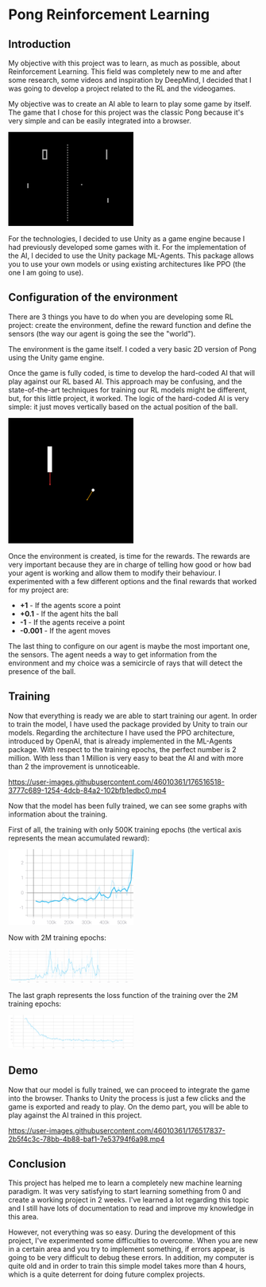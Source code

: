# Pong Reinforcement Learning
## Introduction

My objective with this project was to learn, as much as possible, about Reinforcement Learning. This field was completely new to me and after some research, some videos and inspiration by DeepMind, I decided that I was going to develop a project related to the RL and the videogames.

My objective was to create an AI able to learn to play some game by itself. The game that I chose for this project was the classic Pong because it's very simple and can be easily integrated into a browser.

<img src="media/original_game.png" width="50%"/>

For the technologies, I decided to use Unity as a game engine because I had previously developed some games with it. For the implementation of the AI, I decided to use the Unity package ML-Agents. This package allows you to use your own models or using existing architectures like PPO (the one I am going to use).


## Configuration of the environment

There are 3 things you have to do when you are developing some RL project: create the environment, define the reward function and define the sensors (the way our agent is going the see the "world").

The environment is the game itself. I coded a very basic 2D version of Pong using the Unity game engine.

Once the game is fully coded, is time to develop the hard-coded AI that will play against our RL based AI. This approach may be confusing, and the state-of-the-art techniques for training our RL models might be different, but, for this little project, it worked. The logic of the hard-coded AI is very simple: it just moves vertically based on the actual position of the ball.

<img src="media/hardcoded-ai.png" width="50%"/>

Once the environment is created, is time for the rewards. The rewards are very important because they are in charge of telling how good or how bad your agent is working and allow them to modify their behaviour. I experimented with a few different options and the final rewards that worked for my project are:

* **+1** - If the agents score a point
* **+0.1** - If the agent hits the ball
* **-1** - If the agents receive a point
* **-0.001** - If the agent moves

The last thing to configure on our agent is maybe the most important one, the sensors. The agent needs a way to get information from the environment and my choice was a semicircle of rays that will detect the presence of the ball.

## Training

Now that everything is ready we are able to start training our agent. In order to train the model, I have used the package provided by Unity to train our models. Regarding the architecture I have used the PPO architecture, introduced by OpenAI, that is already implemented in the ML-Agents package. With respect to the training epochs, the perfect number is 2 million. With less than 1 Million is very easy to beat the AI and with more than 2 the improvement is unnoticeable.


https://user-images.githubusercontent.com/46010361/176516518-3777c689-1254-4dcb-84a2-102bfb1edbc0.mp4

Now that the model has been fully trained, we can see some graphs with information about the training.


First of all, the training with only 500K training epochs (the vertical axis represents the mean accumulated reward):

<img src="media/graph-reward-500K.svg" width="50%"/>

Now with 2M training epochs:

<img src="media/graph-reward-2M.svg" width="50%"/>

The last graph represents the loss function of the training over the 2M training epochs:

<img src="media/graph-loss.svg" width="50%"/>

## Demo

Now that our model is fully trained, we can proceed to integrate the game into the browser. Thanks to Unity the process is just a few clicks and the game is exported and ready to play. On the demo part, you will be able to play against the AI trained in this project.

https://user-images.githubusercontent.com/46010361/176517837-2b5f4c3c-78bb-4b88-baf1-7e53794f6a98.mp4

## Conclusion
This project has helped me to learn a completely new machine learning paradigm. It was very satisfying to start learning something from 0 and create a working project in 2 weeks. I've learned a lot regarding this topic and I still have lots of documentation to read and improve my knowledge in this area.


However, not everything was so easy. During the development of this project, I've experimented some difficulties to overcome. When you are new in a certain area and you try to implement something, if errors appear, is going to be very difficult to debug these errors. In addition, my computer is quite old and in order to train this simple model takes more than 4 hours, which is a quite deterrent for doing future complex projects.


